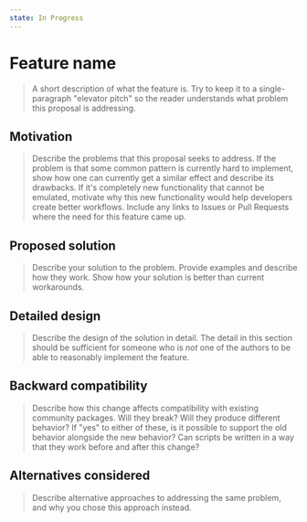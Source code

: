 ```yaml
---
state: In Progress
---
```


# Feature name

> A short description of what the feature is. Try to keep it to a single-paragraph "elevator pitch" so the reader understands what problem this proposal is addressing.

## Motivation

> Describe the problems that this proposal seeks to address. If the problem is that some common pattern is currently hard to implement, show how one can currently get a similar effect and describe its drawbacks. If it's completely new functionality that cannot be emulated, motivate why this new functionality would help developers create better workflows. Include any links to Issues or Pull Requests where the need for this feature came up.

## Proposed solution

> Describe your solution to the problem. Provide examples and describe how they work. Show how your solution is better than current workarounds.

## Detailed design

> Describe the design of the solution in detail. The detail in this section should be sufficient for someone who is *not* one of the authors to be able to reasonably implement the feature.

## Backward compatibility

> Describe how this change affects compatibility with existing community packages. Will they break? Will they produce different behavior? If "yes" to either of these, is it possible to support the old behavior alongside the new behavior? Can scripts be written in a way that they work before and after this change?

## Alternatives considered

> Describe alternative approaches to addressing the same problem, and why you chose this approach instead.